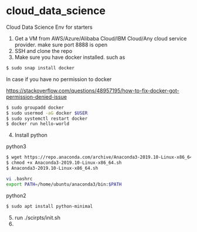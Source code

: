 # cloud_data_science
Cloud Data Science Env for starters


1. Get a VM from AWS/Azure/Alibaba Cloud/IBM Cloud/Any cloud service provider. make sure port 8888 is open
2. SSH and clone the repo
3. Make sure you have docker installed. such as 
```bash
$ sudo snap install docker
```

In case if you have no permission to docker 

https://stackoverflow.com/questions/48957195/how-to-fix-docker-got-permission-denied-issue

```bash
$ sudo groupadd docker
$ sudo usermod -aG docker $USER
$ sudo systemctl restart docker
$ docker run hello-world
```
4. Install python

python3
```bash
$ wget https://repo.anaconda.com/archive/Anaconda3-2019.10-Linux-x86_64.sh
$ chmod +x Anaconda3-2019.10-Linux-x86_64.sh
$ Anaconda3-2019.10-Linux-x86_64.sh
```

```bash
vi .bashrc
export PATH=/home/ubuntu/anaconda3/bin:$PATH
```

python2 
```bash
$ sudo apt install python-minimal
```

5. run ./scirpts/init.sh
6. 